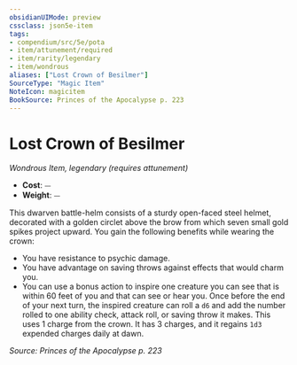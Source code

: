 ```yaml
---
obsidianUIMode: preview
cssclass: json5e-item
tags:
- compendium/src/5e/pota
- item/attunement/required
- item/rarity/legendary
- item/wondrous
aliases: ["Lost Crown of Besilmer"]
SourceType: "Magic Item"
NoteIcon: magicitem
BookSource: Princes of the Apocalypse p. 223
---
```

# Lost Crown of Besilmer
*Wondrous Item, legendary (requires attunement)*  

- **Cost**: ⏤
- **Weight**: ⏤

This dwarven battle-helm consists of a sturdy open-faced steel helmet, decorated with a golden circlet above the brow from which seven small gold spikes project upward. You gain the following benefits while wearing the crown:

- You have resistance to psychic damage.  
- You have advantage on saving throws against effects that would charm you.  
- You can use a bonus action to inspire one creature you can see that is within 60 feet of you and that can see or hear you. Once before the end of your next turn, the inspired creature can roll a `d6` and add the number rolled to one ability check, attack roll, or saving throw it makes. This uses 1 charge from the crown. It has 3 charges, and it regains `1d3` expended charges daily at dawn.  

*Source: Princes of the Apocalypse p. 223*